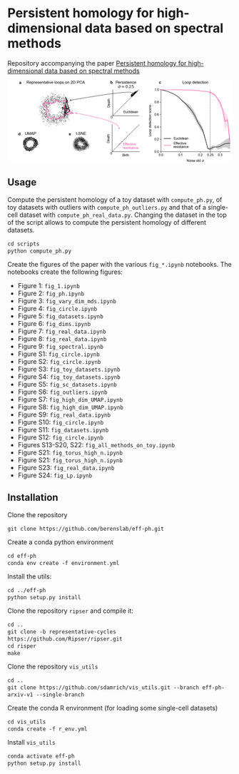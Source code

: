 # Persistent homology for high-dimensional data based on spectral methods
Repository accompanying the paper [Persistent homology for high-dimensional data based on spectral methods](https://arxiv.org/abs/2311.03087)

<p align="center"> <img alt="PH with Effective resistance vs Euclidean distance on Circle" src="/figures/fig_1.png">

## Usage
Compute the persistent homology of a toy dataset with `compute_ph.py`, of toy datasets with outliers with `compute_ph_outliers.py`
and that of a single-cell dataset with `compute_ph_real_data.py`. Changing the dataset in the top of the script allows 
to compute the persistent homology of different datasets.
```
cd scripts
python compute_ph.py
```

Create the figures of the paper with the various `fig_*.ipynb` notebooks. The notebooks create the following figures:
- Figure 1: `fig_1.ipynb`
- Figure 2: `fig_ph.ipynb`
- Figure 3: `fig_vary_dim_mds.ipynb`
- Figure 4: `fig_circle.ipynb`
- Figure 5: `fig_datasets.ipynb`
- Figure 6: `fig_dims.ipynb`
- Figure 7: `fig_real_data.ipynb`
- Figure 8: `fig_real_data.ipynb`
- Figure 9: `fig_spectral.ipynb`
- Figure S1: `fig_circle.ipynb`
- Figure S2: `fig_circle.ipynb`
- Figure S3: `fig_toy_datasets.ipynb`
- Figure S4: `fig_toy_datasets.ipynb`
- Figure S5: `fig_sc_datasets.ipynb`
- Figure S6: `fig_outliers.ipynb`
- Figure S7: `fig_high_dim_UMAP.ipynb`
- Figure S8: `fig_high_dim_UMAP.ipynb`
- Figure S9: `fig_real_data.ipynb`
- Figure S10: `fig_circle.ipynb`
- Figure S11: `fig_datasets.ipynb`
- Figure S12: `fig_circle.ipynb`
- Figures S13-S20, S22: `fig_all_methods_on_toy.ipynb`
- Figure S21: `fig_torus_high_n.ipynb`
- Figure S21: `fig_torus_high_n.ipynb`
- Figure S23: `fig_real_data.ipynb`
- Figure S24: `fig_Lp.ipynb`


## Installation
Clone the repository
```
git clone https://github.com/berenslab/eff-ph.git
```

Create a conda python environment
```
cd eff-ph
conda env create -f environment.yml
```

Install the utils:
```
cd ../eff-ph
python setup.py install
```

Clone the repository `ripser` and compile it:
```
cd ..
git clone -b representative-cycles https://github.com/Ripser/ripser.git
cd risper
make
``` 


Clone the repository `vis_utils`
```
cd ..
git clone https://github.com/sdamrich/vis_utils.git --branch eff-ph-arxiv-v1 --single-branch
```

Create the conda R environment (for loading some single-cell datasets)
```
cd vis_utils
conda create -f r_env.yml
```

Install `vis_utils`
```
conda activate eff-ph
python setup.py install
```


